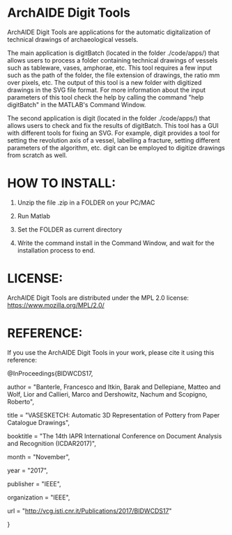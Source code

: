 ArchAIDE Digit Tools
====================
ArchAIDE Digit Tools are applications for the automatic digitalization of technical drawings of archaeological vessels.

The main application is digitBatch (located in the folder ./code/apps/) that allows users to process a folder containing
technical drawings of vessels such as tableware, vases, amphorae, etc. This tool requires a few input such as
the path of the folder, the file extension of drawings, the ratio mm over pixels, etc. The output of this tool
is a new folder with digitized drawings in the SVG file format. For more information about the input parameters
of this tool check the help by calling the command "help digitBatch" in the MATLAB's Command Window.

The second application is digit (located in the folder ./code/apps/) that allows users to check and fix the results
of digitBatch. This tool has a GUI with different tools for fixing an SVG. For example, digit provides a tool for
setting the revolution axis of a vessel, labelling a fracture, setting different parameters of the algorithm, etc.
digit can be employed to digitize drawings from scratch as well.

HOW TO INSTALL:
===============
1) Unzip the file .zip in a FOLDER on your PC/MAC

2) Run Matlab

3) Set the FOLDER as current directory

4) Write the command install in the Command Window, and wait for the installation process to end.

LICENSE:
========
ArchAIDE Digit Tools are distributed under the MPL 2.0 license: https://www.mozilla.org/MPL/2.0/


REFERENCE:
==========
If you use the ArchAIDE Digit Tools in your work, please cite it using this reference:

@InProceedings\{BIDWCDS17,

  author       = "Banterle, Francesco and Itkin, Barak  and Dellepiane, Matteo and Wolf, Lior and Callieri, Marco and Dershowitz, Nachum and Scopigno, Roberto",

  title        = "VASESKETCH: Automatic 3D Representation of Pottery from Paper Catalogue Drawings",

  booktitle    = "The 14th IAPR International Conference on Document Analysis and Recognition (ICDAR2017)",

  month        = "November",

  year         = "2017",

  publisher    = "IEEE",

  organization = "IEEE",

  url          = "http://vcg.isti.cnr.it/Publications/2017/BIDWCDS17"

}
